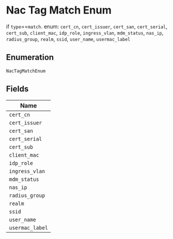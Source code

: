 
# Nac Tag Match Enum

if `type`==`match`. enum: `cert_cn`, `cert_issuer`, `cert_san`, `cert_serial`, `cert_sub`, `client_mac`, `idp_role`, `ingress_vlan`, `mdm_status`, `nas_ip`, `radius_group`, `realm`, `ssid`, `user_name`, `usermac_label`

## Enumeration

`NacTagMatchEnum`

## Fields

| Name |
|  --- |
| `cert_cn` |
| `cert_issuer` |
| `cert_san` |
| `cert_serial` |
| `cert_sub` |
| `client_mac` |
| `idp_role` |
| `ingress_vlan` |
| `mdm_status` |
| `nas_ip` |
| `radius_group` |
| `realm` |
| `ssid` |
| `user_name` |
| `usermac_label` |

